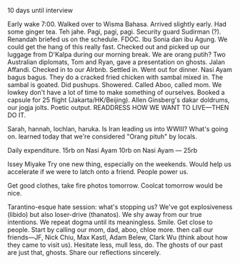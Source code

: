 10 days until interview

Early wake 7:00. Walked over to Wisma Bahasa. Arrived slightly early. Had some ginger tea. Teh jahe. Pagi, pagi, pagi. Security guard Sudirman (?). Renandah briefed us on the schedule. FDOC. Ibu Sonia dan ibu Agung. We could get the hang of this really fast. Checked out and picked up our luggage from D'Kalpa during our morning break. We are orang putih? Two Australian diplomats, Tom and Ryan, gave a presentation on ghosts. Jalan Affandi. Checked in to our AIrbnb. Settled in. Went out for dinner. Nasi Ayam bagus bagus. They do a cracked fried chicken with sambal mixed in. The sambal is goated. Did pushups. Showered. Called Aboo, called mom. We lowkey don't have a lot of time to make something of ourselves. Booked a capsule for 25 flight (Jakarta/HK/Beijing). Allen Ginsberg's dakar doldrums, our jogja jolts. Poetic output. READDRESS HOW WE WANT TO LIVE—THEN DO IT.

Sarah, hannah, lochlan, haruka.
Is Iran leading us into WWIII? What's going on.
learned today that we're considered "Orang pituh" by locals.

Daily expenditure.
15rb on Nasi Ayam
10rb on Nasi Ayam
—
25rb

Issey Miyake
Try one new thing, especially on the weekends. Would help us accelerate if we were to latch onto a friend.
People power us.

Get good clothes, take fire photos tomorrow.
Coolcat tomorrow would be nice.

Tarantino-esque hate session: what's stopping us? We've got explosiveness (libido) but also loser-drive (thanatos). We shy away from our true intentions. We repeat dogma until its meaningless. Smile. Get close to people. Start by calling our mom, dad, aboo, chloe more. then call our friends—JF, Nick Chiu, Max Kastl, Adam Belew, Clark Wu (think about how they came to visit us). Hesitate less, mull less, do. The ghosts of our past are just that, ghosts. Share our reflections sincerely.
